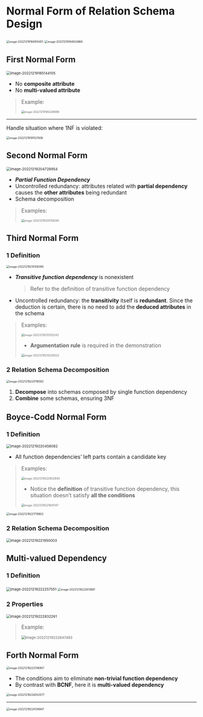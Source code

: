 # Normal Form of Relation Schema Design

<img src="README.assets/image-20221219184910451.png" alt="image-20221219184910451" style="zoom:50%;" />

<img src="README.assets/image-20221219184924968.png" alt="image-20221219184924968" style="zoom:50%;" />

## First Normal Form

<img src="README.assets/image-20221219185144105.png" alt="image-20221219185144105" style="zoom:67%;" />

-   No **composite attribute**
-   No **multi-valued attribute**

>   Example:
>
>   <img src="README.assets/image-20221219185249999.png" alt="image-20221219185249999" style="zoom:50%;" />

---

Handle situation where 1NF is violated:

<img src="README.assets/image-20221219191521936.png" alt="image-20221219191521936" style="zoom:50%;" />

## Second Normal Form

<img src="README.assets/image-20221219204728954.png" alt="image-20221219204728954" style="zoom:67%;" />

-   ***Partial Function Dependency***
-   Uncontrolled redundancy: attributes related with **partial dependency** causes the **other attributes** being redundant
-   Schema decomposition

>   Examples:
>
>   <img src="README.assets/image-20221219205158260.png" alt="image-20221219205158260" style="zoom:50%;" />

## Third Normal Form

### 1 Definition

<img src="README.assets/image-20221219210108395.png" alt="image-20221219210108395" style="zoom:50%;" />

-   ***Transitive function dependency*** is nonexistent

    >   Refer to the definition of transitive function dependency

-   Uncontrolled redundancy: the **transitivity** itself is **redundant**. Since the deduction is certain,  there is no need to add the **deduced attributes** in the schema

>   Examples:
>
>   <img src="README.assets/image-20221219210120243.png" alt="image-20221219210120243" style="zoom:50%;" />
>
>   -   **Argumentation rule** is required in the demonstration
>
>   <img src="README.assets/image-20221219212029322.png" alt="image-20221219212029322" style="zoom:50%;" />

### 2 Relation Schema Decomposition

<img src="README.assets/image-20221219220116592.png" alt="image-20221219220116592" style="zoom:50%;" />

1.   **Decompose** into schemas composed by single function dependency
2.   **Combine** some schemas, ensuring 3NF

## Boyce-Codd Normal Form

### 1 Definition

<img src="README.assets/image-20221219220458082.png" alt="image-20221219220458082" style="zoom:67%;" />

-   All function dependencies’ left parts contain a candidate key

>   Examples:
>
>   <img src="README.assets/image-20221219220832840.png" alt="image-20221219220832840" style="zoom:50%;" />
>
>   -   Notice the **definition** of transitive function dependency, this situation doesn’t satisfy **all the conditions**
>
>   <img src="README.assets/image-20221219221605147.png" alt="image-20221219221605147" style="zoom:50%;" />

<img src="README.assets/image-20221219221719802.png" alt="image-20221219221719802" style="zoom:50%;" />

### 2 Relation Schema Decomposition

<img src="README.assets/image-20221219221950003.png" alt="image-20221219221950003" style="zoom:67%;" />

## Multi-valued Dependency

### 1 Definition

<img src="README.assets/image-20221219222257551.png" alt="image-20221219222257551" style="zoom:67%;" />

<img src="README.assets/image-20221219222813661.png" alt="image-20221219222813661" style="zoom:50%;" />

### 2 Properties

<img src="README.assets/image-20221219222832261.png" alt="image-20221219222832261" style="zoom:67%;" />

>   Example:
>
>   <img src="README.assets/image-20221219222847483.png" alt="image-20221219222847483" style="zoom:67%;" />

## Forth Normal Form

<img src="README.assets/image-20221219223746957.png" alt="image-20221219223746957" style="zoom:50%;" />

-   The conditions aim to eliminate **non-trivial function dependency**
-   By contrast with **BCNF**, here it is **multi-valued dependency**

<img src="README.assets/image-20221219224052577.png" alt="image-20221219224052577" style="zoom:50%;" />

---

<img src="README.assets/image-20221219224138947.png" alt="image-20221219224138947" style="zoom:50%;" />